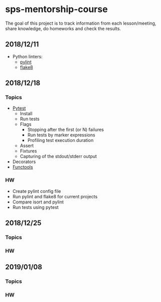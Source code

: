 # sps-mentorship-course

The goal of this project is to track information from each lesson/meeting, share knowledge, do homeworks and check the results.

## 2018/12/11
* Python linters:
    * [pylint](https://readthedocs.org/projects/pylint/)
    * [flake8](http://flake8.pycqa.org/en/latest/)

## 2018/12/18
### Topics
* [Pytest](https://docs.pytest.org/en/latest/contents.html)
    * Install
    * Run tests
    * Flags
        * Stopping after the first (or N) failures
        * Run tests by marker expressions
        * Profiling test execution duration
    * Assert
    * Fixtures
    * Capturing of the stdout/stderr output
* Decorators
* [Functools](https://docs.python.org/3.6/library/functools.html)

### HW
* Create pylint config file 
* Run pylint and flake8 for current projects
* Compare isort and pylint
* Run tests using pytest

## 2018/12/25
### Topics
### HW

## 2019/01/08
### Topics
### HW